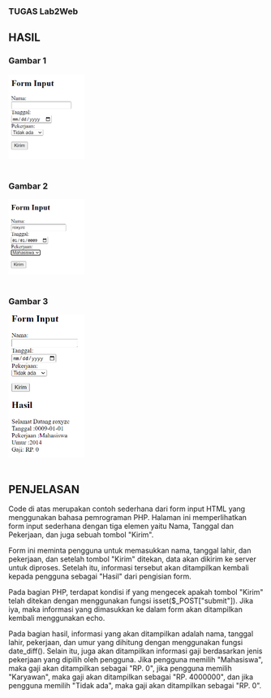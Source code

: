 ### TUGAS Lab2Web

## HASIL

### Gambar 1

<img src="./img/img1.png" style="margin: auto; width:150px;"><br><br>

### Gambar 2

<img src="./img/img2.png" style="margin: auto; width:150px;"><br><br>

### Gambar 3

<img src="./img/img3.png" style="margin: auto; width:150px;"><br><br>

## PENJELASAN

<p>Code di atas merupakan contoh sederhana dari form input HTML yang menggunakan bahasa pemrograman PHP. Halaman ini memperlihatkan form input sederhana dengan tiga elemen yaitu Nama, Tanggal dan Pekerjaan, dan juga sebuah tombol "Kirim".

Form ini meminta pengguna untuk memasukkan nama, tanggal lahir, dan pekerjaan, dan setelah tombol "Kirim" ditekan, data akan dikirim ke server untuk diproses. Setelah itu, informasi tersebut akan ditampilkan kembali kepada pengguna sebagai "Hasil" dari pengisian form.

Pada bagian PHP, terdapat kondisi if yang mengecek apakah tombol "Kirim" telah ditekan dengan menggunakan fungsi isset($\_POST["submit"]). Jika iya, maka informasi yang dimasukkan ke dalam form akan ditampilkan kembali menggunakan echo.

Pada bagian hasil, informasi yang akan ditampilkan adalah nama, tanggal lahir, pekerjaan, dan umur yang dihitung dengan menggunakan fungsi date_diff(). Selain itu, juga akan ditampilkan informasi gaji berdasarkan jenis pekerjaan yang dipilih oleh pengguna. Jika pengguna memilih "Mahasiswa", maka gaji akan ditampilkan sebagai "RP. 0", jika pengguna memilih "Karyawan", maka gaji akan ditampilkan sebagai "RP. 4000000", dan jika pengguna memilih "Tidak ada", maka gaji akan ditampilkan sebagai "RP. 0".

</p>
